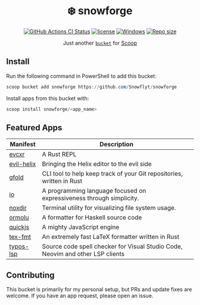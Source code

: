 <!-- markdownlint-disable MD033 MD041 MD010 -->
<h1 align="center">❄️ snowforge</h1>

<p align="center">
  <a href="https://github.com/Snowflyt/snowforge/actions/workflows/ci.yml"><img src="https://img.shields.io/github/actions/workflow/status/Snowflyt/snowforge/ci.yml?style=flat-square&logo=github&label=test" alt="GitHub Actions CI Status"></a>
  <a href="LICENSE"><img src="https://img.shields.io/github/license/Snowflyt/snowforge.svg?style=flat-square" alt="license"></a>
  <a href="https://www.microsoft.com/windows"><img src="https://img.shields.io/badge/target-Windows-0067B8.svg?style=flat-square&logo=windows&logoColor=white" alt="Windows"></a>
  <a href="https://github.com/Snowflyt/snowforge"><img src="https://img.shields.io/github/repo-size/Snowflyt/snowforge.svg?style=flat-square" alt="Repo size"></a>
</p>

<p align="center">
  Just another <a href="https://github.com/ScoopInstaller/Scoop/wiki/Buckets"><code>bucket</code></a> for <a href="https://scoop.sh">Scoop</a>
</p>
<!-- markdownlint-enable MD033 MD041 MD010 -->

## Install

Run the following command in PowerShell to add this bucket:

```powershell
scoop bucket add snowforge https://github.com/Snowflyt/snowforge
```

Install apps from this bucket with:

```powershell
scoop install snowforge/<app_name>
```

## Featured Apps

| Manifest                                               | Description                                                                    |
| ------------------------------------------------------ | ------------------------------------------------------------------------------ |
| [evcxr](https://github.com/evcxr/evcxr)                | A Rust REPL                                                                    |
| [evil-helix](https://github.com/usagi-flow/evil-helix) | Bringing the Helix editor to the evil side                                     |
| [gfold](https://github.com/nickgerace/gfold)           | CLI tool to help keep track of your Git repositories, written in Rust          |
| [io](https://iolanguage.org/)                          | A programming language focused on expressiveness through simplicity.           |
| [noxdir](https://github.com/crumbyte/noxdir)           | Terminal utility for visualizing file system usage.                            |
| [ormolu](https://github.com/tweag/ormolu)              | A formatter for Haskell source code                                            |
| [quickjs](https://github.com/quickjs-ng/quickjs)       | A mighty JavaScript engine                                                     |
| [tex-fmt](https://github.com/WGUNDERWOOD/tex-fmt)      | An extremely fast LaTeX formatter written in Rust                              |
| [typos-lsp](https://github.com/tekumara/typos-lsp)     | Source code spell checker for Visual Studio Code, Neovim and other LSP clients |

## Contributing

This bucket is primarily for my personal setup, but PRs and update fixes are welcome.
If you have an app request, please open an issue.

